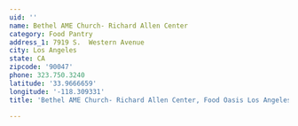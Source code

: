 ```yaml
---
uid: ''
name: Bethel AME Church- Richard Allen Center
category: Food Pantry
address_1: 7919 S.  Western Avenue
city: Los Angeles
state: CA
zipcode: '90047'
phone: 323.750.3240
latitude: '33.9666659'
longitude: '-118.309331'
title: 'Bethel AME Church- Richard Allen Center, Food Oasis Los Angeles'

---
```


